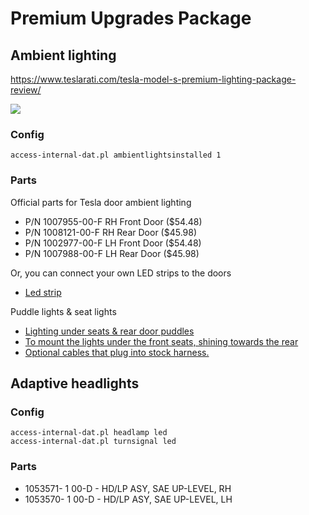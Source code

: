 # Premium Upgrades Package

## Ambient lighting

https://www.teslarati.com/tesla-model-s-premium-lighting-package-review/

![](https://i.imgur.com/4N57Vyk.jpg)

### Config

```
access-internal-dat.pl ambientlightsinstalled 1
```

### Parts

Official parts for Tesla door ambient lighting

* P/N 1007955-00-F RH Front Door ($54.48)
* P/N 1008121-00-F RH Rear Door ($45.98)
* P/N 1002977-00-F LH Front Door ($54.48)
* P/N 1007988-00-F LH Rear Door ($45.98)

Or, you can connect your own LED strips to the doors

* [Led strip](https://www.amazon.com/gp/product/B005GL5R56/)

Puddle lights & seat lights

* [Lighting under seats & rear door puddles](https://www.amazon.com/gp/product/B079C6T6HJ/)
* [To mount the lights under the front seats, shining towards the rear](https://www.abstractocean.com/foot-well-light-brackets-for-model-s-one-pair-tesla-part-1016677-00-a/#product-additional-info)
* [Optional cables that plug into stock harness.](https://www.amazon.com/gp/product/B00VDOD9AA)


## Adaptive headlights

### Config

```
access-internal-dat.pl headlamp led
access-internal-dat.pl turnsignal led
```

### Parts

* 1053571- 1 00-D - HD/LP ASY, SAE UP-LEVEL, RH
* 1053570- 1 00-D - HD/LP ASY, SAE UP-LEVEL, LH
